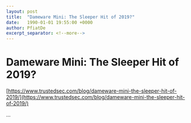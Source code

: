 ```yaml
---
layout: post
title:  "Dameware Mini: The Sleeper Hit of 2019?"
date:   1990-01-01 19:55:00 +0000
author: PfiatDe
excerpt_separator: <!--more-->
---
```


# Dameware Mini: The Sleeper Hit of 2019?

[https://www.trustedsec.com/blog/dameware-mini-the-sleeper-hit-of-2019/](https://www.trustedsec.com/blog/dameware-mini-the-sleeper-hit-of-2019/)

...
<!--more-->
